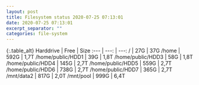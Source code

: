 ```yaml
---
layout: post
title: Filesystem status 2020-07-25 07:13:01
date: 2020-07-25 07:13:01
excerpt_separator: ""
categories: file-system
---
```

{:.table_alt}
Harddrive | Free | Size
:--- | ---: | ---:
/ | 27G | 37G
/home | 592G | 1,7T
/home/public/HDD1 | 39G | 1,8T
/home/public/HDD3 | 58G | 1,8T
/home/public/HDD4 | 145G | 2,7T
/home/public/HDD5 | 559G | 2,7T
/home/public/HDD6 | 738G | 2,7T
/home/public/HDD7 | 365G | 2,7T
/mnt/data2 | 817G | 2,0T
/mnt/pool | 999G | 6,4T
